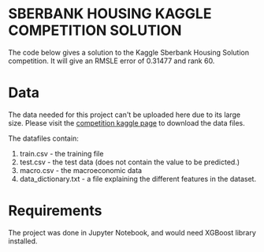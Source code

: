 # SBERBANK HOUSING KAGGLE COMPETITION SOLUTION

The code below gives a solution to the Kaggle Sberbank Housing Solution competition. It will give an RMSLE error of 0.31477 and rank 60.

# Data

The data needed for this project can't be uploaded here due to its large size.
Please visit the [competition kaggle page](https://www.kaggle.com/c/sberbank-russian-housing-market/data) to download the data files.

The datafiles contain:
1. train.csv - the training file
2. test.csv - the test data (does not contain the value to be predicted.)
3. macro.csv - the macroeconomic data
4. data_dictionary.txt - a file explaining the different features in the dataset.

# Requirements

The project was done in Jupyter Notebook, and would need XGBoost library installed.
